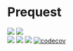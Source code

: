 # Prequest

![](https://img.shields.io/badge/Elixir-v1.10.4-blueviolet) ![](https://img.shields.io/badge/Phoenix-v1.5.4-orange)  
[![](https://img.shields.io/github/deployments/felipelincoln/prequest/prequest?label=deploy)](https://www.prequest.co/) [![](https://img.shields.io/github/deployments/felipelincoln/prequest/github-pages?label=docs)](https://felipelincoln.github.io/prequest) ![](https://img.shields.io/github/workflow/status/felipelincoln/prequest/CI?label=tests) [![codecov](https://codecov.io/gh/felipelincoln/prequest/branch/master/graph/badge.svg?token=GU1PUS15I2)](https://codecov.io/gh/felipelincoln/prequest)
